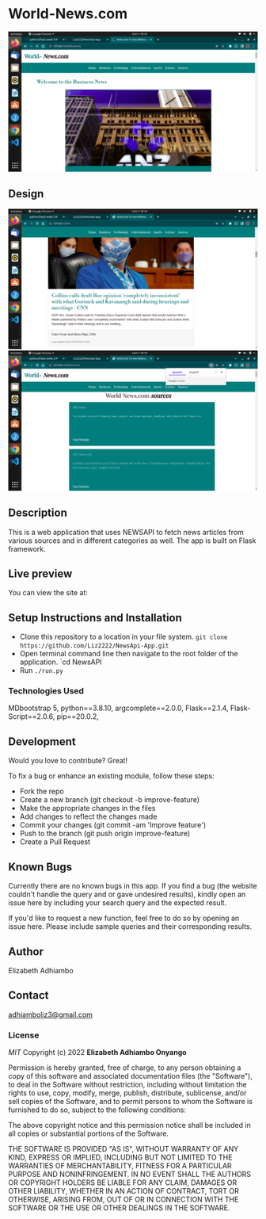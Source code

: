 # World-News.com
<img src="./app/static/Screenshot from 2022-05-04 02-25-13.png">

## Design
<img src="./app/static/Screenshot from 2022-05-04 02-26-58.png">
<img src="./app/static/Screenshot from 2022-05-04 02-25-25.png">






## Description
This is a web application that uses NEWSAPI to fetch news articles from various sources and in different categories as well. The app is built on Flask framework.

## Live preview
You can view the site at:

## Setup Instructions and Installation

- Clone this repository to a location in your file system. `git clone https://github.com/Liz2222/NewsApi-App.git`
- Open terminal command line then navigate to the root folder of the application. `cd NewsAPI
- Run `./run.py` 

### Technologies Used
MDbootstrap 5,
python==3.8.10,
argcomplete==2.0.0,
Flask==2.1.4,
Flask-Script==2.0.6,
pip==20.0.2,
## Development

Would you love to contribute? Great!

To fix a bug or enhance an existing module, follow these steps:
- Fork the repo
- Create a new branch (git checkout -b improve-feature)
- Make the appropriate changes in the files
- Add changes to reflect the changes made
- Commit your changes (git commit -am 'Improve feature')
- Push to the branch (git push origin improve-feature)
- Create a Pull Request


## Known Bugs

Currently there are no known bugs in this app.
If you find a bug (the website couldn't handle the query and or gave undesired results), kindly open an issue here by including your search query and the expected result.

If you'd like to request a new function, feel free to do so by opening an issue here. Please include sample queries and their corresponding results.

## Author
Elizabeth Adhiambo

## Contact

adhiamboliz3@gmail.com


### License

*MIT*
Copyright (c) 2022 **Elizabeth Adhiambo Onyango**

Permission is hereby granted, free of charge, to any person obtaining a copy of this software and associated documentation files (the "Software"), to deal in the Software without restriction, including without limitation the rights to use, copy, modify, merge, publish, distribute, sublicense, and/or sell copies of the Software, and to permit persons to whom the Software is furnished to do so, subject to the following conditions:

The above copyright notice and this permission notice shall be included in all copies or substantial portions of the Software.

THE SOFTWARE IS PROVIDED "AS IS", WITHOUT WARRANTY OF ANY KIND, EXPRESS OR IMPLIED, INCLUDING BUT NOT LIMITED TO THE WARRANTIES OF MERCHANTABILITY, FITNESS FOR A PARTICULAR PURPOSE AND NONINFRINGEMENT. IN NO EVENT SHALL THE AUTHORS OR COPYRIGHT HOLDERS BE LIABLE FOR ANY CLAIM, DAMAGES OR OTHER LIABILITY, WHETHER IN AN ACTION OF CONTRACT, TORT OR OTHERWISE, ARISING FROM, OUT OF OR IN CONNECTION WITH THE SOFTWARE OR THE USE OR OTHER DEALINGS IN THE SOFTWARE.

